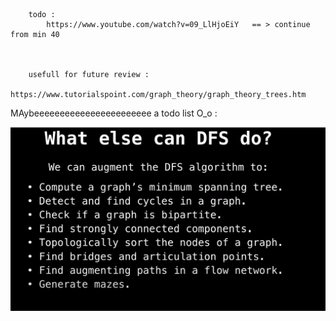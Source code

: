 		todo :
			https://www.youtube.com/watch?v=09_LlHjoEiY   == > continue from min 40



		usefull for future review :
			https://www.tutorialspoint.com/graph_theory/graph_theory_trees.htm		


 MAybeeeeeeeeeeeeeeeeeeeeeee a todo list O_o : 
 
![DFS](Dfs-usage(maybeToDo).png)
